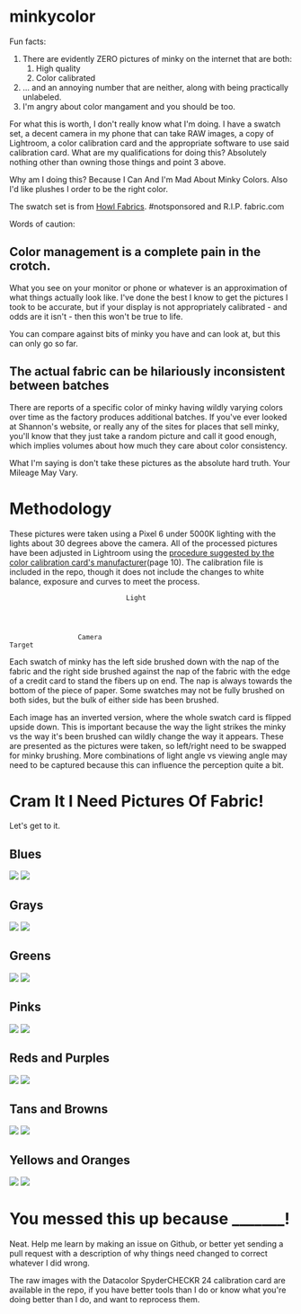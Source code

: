 # minkycolor
Fun facts:

1. There are evidently ZERO pictures of minky on the internet that are both:
    1. High quality
    2. Color calibrated
2. ... and an annoying number that are neither, along with being practically unlabeled.
3. I'm angry about color mangament and you should be too.

For what this is worth, I don't really know what I'm doing. I have a swatch set, a decent camera in my phone that can take RAW images, a copy of Lightroom, a color calibration card and the appropriate software to use said calibration card. What are my qualifications for doing this? Absolutely nothing other than owning those things and point 3 above.

Why am I doing this? Because I Can And I'm Mad About Minky Colors. Also I'd like plushes I order to be the right color.

The swatch set is from [Howl Fabrics](https://www.howlfabrics.com). #notsponsored and R.I.P. fabric.com

Words of caution:

## Color management is a complete pain in the crotch.

What you see on your monitor or phone or whatever is an approximation of what things actually look like. I've done the best I know to get the pictures I took to be accurate, but if your display is not appropriately calibrated - and odds are it isn't - then this won't be true to life.

You can compare against bits of minky you have and can look at, but this can only go so far.

## The actual fabric can be hilariously inconsistent between batches

There are reports of a specific color of minky having wildly varying colors over time as the factory produces additional batches. If you've ever looked at Shannon's website, or really any of the sites for places that sell minky, you'll know that they just take a random picture and call it good enough, which implies volumes about how much they care about color consistency.

What I'm saying is don't take these pictures as the absolute hard truth. Your Mileage May Vary.

# Methodology

These pictures were taken using a Pixel 6 under 5000K lighting with the lights about 30 degrees above the camera. All of the processed pictures have been adjusted in Lightroom using the [procedure suggested by the color calibration card's manufacturer](https://spyderx.datacolor.com/wp-content/uploads/2020/03/Spyder-Checkr-24-UserGuide.pdf)(page 10). The calibration file is included in the repo, though it does not include the changes to white balance, exposure and curves to meet the process.

```
                             Light




                 Camera
Target           
```

Each swatch of minky has the left side brushed down with the nap of the fabric and the right side brushed against the nap of the fabric with the edge of a credit card to stand the fibers up on end. The nap is always towards the bottom of the piece of paper. Some swatches may not be fully brushed on both sides, but the bulk of either side has been brushed.

Each image has an inverted version, where the whole swatch card is flipped upside down. This is important because the way the light strikes the minky vs the way it's been brushed can wildly change the way it appears. These are presented as the pictures were taken, so left/right need to be swapped for minky brushing. More combinations of light angle vs viewing angle may need to be captured because this can influence the perception quite a bit.

# Cram It I Need Pictures Of Fabric!
Let's get to it.

## Blues

![](processed/blue.png)
![](processed/blue_invert.png)

## Grays

![](processed/grays.png)
![](processed/grays_invert.png)

## Greens

![](processed/green.png)
![](processed/green_invert.png)

## Pinks

![](processed/pink.png)
![](processed/pink_invert.png)

## Reds and Purples

![](processed/redpurple.png)
![](processed/redpurple_invert.png)

## Tans and Browns

![](processed/tanbrown.png)
![](processed/tanbrown_invert.png)

## Yellows and Oranges

![](processed/yelloworange.png)
![](processed/yelloworange_invert.png)

# You messed this up because _______!

Neat. Help me learn by making an issue on Github, or better yet sending a pull request with a description of why things need changed to correct whatever I did wrong.

The raw images with the Datacolor SpyderCHECKR 24 calibration card are available in the repo, if you have better tools than I do or know what you're doing better than I do, and want to reprocess them.
